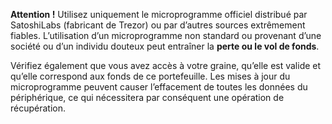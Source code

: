 **Attention !** Utilisez uniquement le microprogramme officiel distribué par SatoshiLabs (fabricant
de Trezor) ou par d’autres sources extrêmement fiables. L’utilisation d’un microprogramme non standard
ou provenant d’une société ou d’un individu douteux peut entraîner la **perte
ou le vol de fonds**.

Vérifiez également que vous avez accès à votre graine, qu’elle est valide et qu’elle
correspond aux fonds de ce portefeuille. Les mises à jour du microprogramme
peuvent causer l’effacement de toutes les données du périphérique, ce qui nécessitera par conséquent une opération de récupération.
